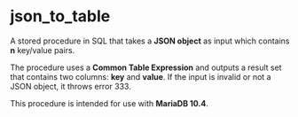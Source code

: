 # json_to_table

A stored procedure in SQL that takes a **JSON object** as input which contains **n** key/value pairs.

The procedure uses a **Common Table Expression** and outputs a result set that contains two columns: **key** and **value**. If the input is invalid or not a JSON object, it throws error 333.

This procedure is intended for use with **MariaDB 10.4**.
